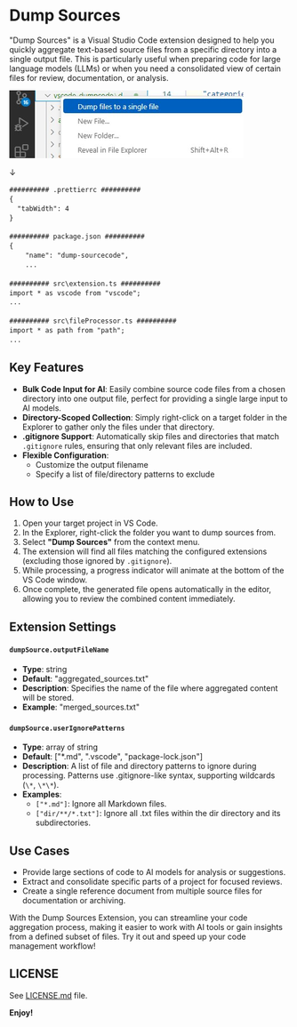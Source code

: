 # Dump Sources

"Dump Sources" is a Visual Studio Code extension designed to help you quickly aggregate text-based source files from a specific directory into a single output file. This is particularly useful when preparing code for large language models (LLMs) or when you need a consolidated view of certain files for review, documentation, or analysis.

![screenshot](./assets/screenshot.jpg)

↓

```txt
########## .prettierrc ##########
{
  "tabWidth": 4
}

########## package.json ##########
{
    "name": "dump-sourcecode",
    ...

########## src\extension.ts ##########
import * as vscode from "vscode";
...

########## src\fileProcessor.ts ##########
import * as path from "path";
...
```

## Key Features

-   **Bulk Code Input for AI**: Easily combine source code files from a chosen directory into one output file, perfect for providing a single large input to AI models.
-   **Directory-Scoped Collection**: Simply right-click on a target folder in the Explorer to gather only the files under that directory.
-   **.gitignore Support**: Automatically skip files and directories that match `.gitignore` rules, ensuring that only relevant files are included.
-   **Flexible Configuration**:
    -   Customize the output filename
    -   Specify a list of file/directory patterns to exclude

## How to Use

1. Open your target project in VS Code.
2. In the Explorer, right-click the folder you want to dump sources from.
3. Select **"Dump Sources"** from the context menu.
4. The extension will find all files matching the configured extensions (excluding those ignored by `.gitignore`).
5. While processing, a progress indicator will animate at the bottom of the VS Code window.
6. Once complete, the generated file opens automatically in the editor, allowing you to review the combined content immediately.

## Extension Settings

#### `dumpSource.outputFileName`

-   **Type**: string
-   **Default**: "aggregated_sources.txt"
-   **Description**: Specifies the name of the file where aggregated content will be stored.
-   **Example**: "merged_sources.txt"

#### `dumpSource.userIgnorePatterns`

-   **Type**: array of string
-   **Default**: ["*.md", ".vscode", "package-lock.json"]
-   **Description**: A list of file and directory patterns to ignore during processing. Patterns use .gitignore-like syntax, supporting wildcards (`\*`, `\*\*`).
-   **Examples**:
    -   `["*.md"]`: Ignore all Markdown files.
    -   `["dir/**/*.txt"]`: Ignore all .txt files within the dir directory and its subdirectories.

## Use Cases

-   Provide large sections of code to AI models for analysis or suggestions.
-   Extract and consolidate specific parts of a project for focused reviews.
-   Create a single reference document from multiple source files for documentation or archiving.

With the Dump Sources Extension, you can streamline your code aggregation process, making it easier to work with AI tools or gain insights from a defined subset of files. Try it out and speed up your code management workflow!

## LICENSE

See [LICENSE.md](./LICENSE.md) file.

**Enjoy!**
